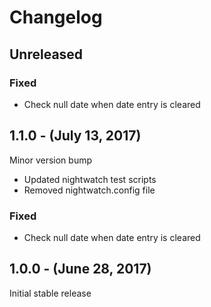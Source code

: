 Changelog
=========

Unreleased
----------
### Fixed
* Check null date when date entry is cleared

1.1.0 - (July 13, 2017)
------------------
Minor version bump
* Updated nightwatch test scripts
* Removed nightwatch.config file
### Fixed
* Check null date when date entry is cleared

1.0.0 - (June 28, 2017)
------------------
Initial stable release
